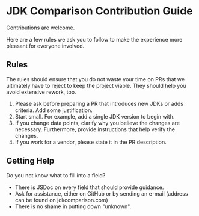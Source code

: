 # JDK Comparison Contribution Guide

Contributions are welcome.

Here are a few rules we ask you to follow to make the experience more pleasant for everyone involved.

## Rules

The rules should ensure that you do not waste your time on PRs that we ultimately have to reject to keep the project viable. They should help you avoid extensive rework, too.

1. Please ask before preparing a PR that introduces new JDKs or adds criteria. Add some justification.
2. Start small. For example, add a single JDK version to begin with.
3. If you change data points, clarify why you believe the changes are necessary. Furthermore, provide instructions that help verify the changes.
4. If you work for a vendor, please state it in the PR description.

## Getting Help

Do you not know what to fill into a field?

- There is JSDoc on every field that should provide guidance.
- Ask for assistance, either on GitHub or by sending an e-mail (address can be found on jdkcomparison.com)
- There is no shame in putting down "unknown".
